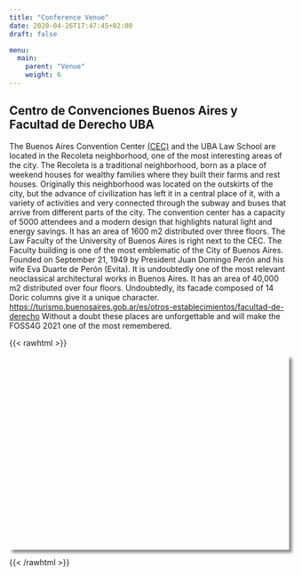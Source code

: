 ```yaml
---
title: "Conference Venue"
date: 2020-04-26T17:47:45+02:00
draft: false

menu:
  main:
    parent: "Venue"
    weight: 6
---
```


## Centro de Convenciones Buenos Aires y Facultad de Derecho UBA
The Buenos Aires Convention Center [(CEC)](https://turismo.buenosaires.gob.ar/es/article/centro-de-convenciones-buenos-aires-cec) and the UBA Law School are located in the Recoleta neighborhood, one of the most interesting areas of the city. The Recoleta is a traditional neighborhood, born as a place of weekend houses for wealthy families where they built their farms and rest houses. Originally this neighborhood was located on the outskirts of the city, but the advance of civilization has left it in a central place of it, with a variety of activities and very connected through the subway and buses that arrive from different parts of the city.
The convention center has a capacity of 5000 attendees and a modern design that highlights natural light and energy savings. It has an area of 1600 m2 distributed over three floors.
The Law Faculty of the University of Buenos Aires is right next to the CEC. The Faculty building is one of the most emblematic of the City of Buenos Aires. Founded on September 21, 1949 by President Juan Domingo Perón and his wife Eva Duarte de Perón (Evita). It is undoubtedly one of the most relevant neoclassical architectural works in Buenos Aires. It has an area of 40,000 m2 distributed over four floors. Undoubtedly, its facade composed of 14 Doric columns give it a unique character. https://turismo.buenosaires.gob.ar/es/otros-establecimientos/facultad-de-derecho
Without a doubt these places are unforgettable and will make the FOSS4G 2021 one of the most remembered.




{{< rawhtml >}}
<!DOCTYPE html>
<html>
	<head>
		<link rel="stylesheet" href="https://unpkg.com/leaflet@1.6.0/dist/leaflet.css" />
		<script src="https://unpkg.com/leaflet@1.6.0/dist/leaflet.js"></script>
		<style>
		  #mymap { 
		  	position: relative;
		    width: 100%;
    		height: 350px;
    		outline: none;
		    box-shadow: 5px 5px 5px #888;
		 }
		</style>
	</head>
	<body>
		<div id="mymap"></div>
		<script>
		  var mymap = L.map('mymap').setView([-34.58313,-58.39141], 17);
		  L.tileLayer('http://{s}.tile.openstreetmap.org/{z}/{x}/{y}.png',{
			attribution: 'Map data &copy; <a href="http://openstreetmap.org">OpenStreetMap</a> contributors. <a',
			maxZoom: 18
			}).addTo(mymap);
		  L.control.scale().addTo(mymap);
		  var marcador_uno = L.marker([-34.58260,-58.38999], {
			title: "Centro de Convenciones Buenos Aires",
			draggable:false,
			}).bindPopup("<i>Centro de Convenciones Buenos Aires</i>")
			.addTo(mymap);
			var marcador_dos = L.marker([-34.58277,-58.39136], {
			title:"Facultad de Derecho",
			draggable:false,
			}).bindPopup("<i>Facultad de Derecho</i>")
			.addTo(mymap);
		</script>
	</body>
</html>

{{< /rawhtml >}}
